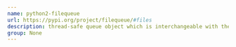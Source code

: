 ```yaml
---
name: python2-filequeue
url: https://pypi.org/project/filequeue/#files
description: thread-safe queue object which is interchangeable with the stdlib Queue. URL : https://pypi.org/project/filequeue/#files Groups : None
group: None
---
```

